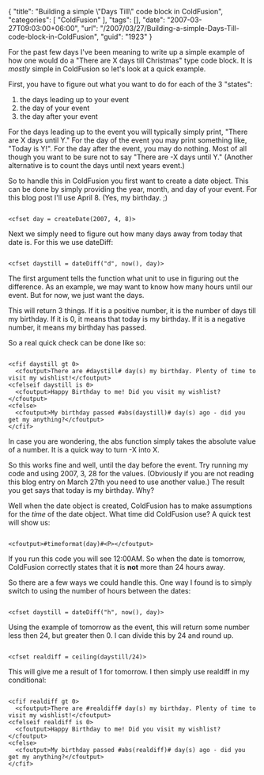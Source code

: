 {
	"title": "Building a simple \\\"Days Till\\\" code block in ColdFusion",
	"categories": [
		"ColdFusion"
	],
	"tags": [],
	"date": "2007-03-27T09:03:00+06:00",
	"url": "/2007/03/27/Building-a-simple-Days-Till-code-block-in-ColdFusion",
	"guid": "1923"
}

For the past few days I've been meaning to write up a simple example of how one would do a "There are X days till Christmas" type code block. It is <i>mostly</i> simple in ColdFusion so let's look at a quick example.
<!--more-->
First, you have to figure out what you want to do for each of the 3 "states":

<ol>
<li>the days leading up to your event
<li>the day of your event
<li>the day after your event
</ol>

For the days leading up to the event you will typically simply print, "There are X days until Y." For the day of the event you may print something like, "Today is Y!". For the day after the event, you may do nothing. Most of all though you want to be sure not to say "There are -X days until Y." (Another alternative is to count the days until next years event.)

So to handle this in ColdFusion you first want to create a date object. This can be done by simply providing the year, month, and day of your event. For this blog post I'll use April 8. (Yes, my birthday. ;)

<code>
&lt;cfset day = createDate(2007, 4, 8)&gt;
</code>

Next we simply need to figure out how many days away from today that date is. For this we use dateDiff:

<code>
&lt;cfset daystill = dateDiff("d", now(), day)&gt;
</code>

The first argument tells the function what unit to use in figuring out the difference. As an example, we may want to know how many hours until our event. But for now, we just want the days.

This will return 3 things. If it is a positive number, it is the number of days till my birthday. If it is 0, it means that today is my birthday. If it is a negative number, it means my birthday has passed. 

So a real quick check can be done like so:

<code>
&lt;cfif daystill gt 0&gt;
  &lt;cfoutput&gt;There are #daystill# day(s) my birthday. Plenty of time to visit my wishlist!&lt;/cfoutput&gt;
&lt;cfelseif daystill is 0&gt;
  &lt;cfoutput&gt;Happy Birthday to me! Did you visit my wishlist?&lt;/cfoutput&gt;
&lt;cfelse&gt;
  &lt;cfoutput&gt;My birthday passed #abs(daystill)# day(s) ago - did you get my anything?&lt;/cfoutput&gt;
&lt;/cfif&gt;
</code>

In case you are wondering, the abs function simply takes the absolute value of a number. It is a quick way to turn -X into X.

So this works fine and well, until the day before the event. Try running my code and using 2007, 3, 28 for the values. (Obviously if you are not reading this blog entry on March 27th you need to use another value.) The result you get says that today is my birthday. Why?

Well when the date object is created, ColdFusion has to make assumptions for the <i>time</i> of the date object. What time did ColdFusion use? A quick test will show us:

<code>
&lt;cfoutput&gt;#timeformat(day)#&lt;P&gt;&lt;/cfoutput&gt;
</code>

If you run this code you will see 12:00AM. So when the date is tomorrow, ColdFusion correctly states that it is <b>not</b> more than 24 hours away. 

So there are a few ways we could handle this. One way I found is to simply switch to using the number of hours between the dates:

<code>
&lt;cfset daystill = dateDiff("h", now(), day)&gt;
</code>

Using the example of tomorrow as the event, this will return some number less then 24, but greater then 0. I can divide this by 24 and round up.

<code>
&lt;cfset realdiff = ceiling(daystill/24)&gt;
</code>

This will give me a result of 1 for tomorrow. I then simply use realdiff in my conditional:

<code>
&lt;cfif realdiff gt 0&gt;
  &lt;cfoutput&gt;There are #realdiff# day(s) my birthday. Plenty of time to visit my wishlist!&lt;/cfoutput&gt;
&lt;cfelseif realdiff is 0&gt;
  &lt;cfoutput&gt;Happy Birthday to me! Did you visit my wishlist?&lt;/cfoutput&gt;
&lt;cfelse&gt;
  &lt;cfoutput&gt;My birthday passed #abs(realdiff)# day(s) ago - did you get my anything?&lt;/cfoutput&gt;
&lt;/cfif&gt;
</code>